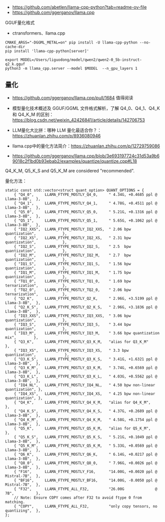 


- https://github.com/abetlen/llama-cpp-python?tab=readme-ov-file
- https://github.com/ggerganov/llama.cpp





GGUF量化格式

- ctransformers、llama.cpp



```
CMAKE_ARGS="-DGGML_METAL=on" pip install -U llama-cpp-python --no-cache-dir
pip install 'llama-cpp-python[server]'
```


```
export MODEL=/Users/liguodong/model/qwen2/qwen2-0_5b-instruct-q2_k.gguf
python3 -m llama_cpp.server --model $MODEL  --n_gpu_layers 1
```




## 量化

- https://github.com/ggerganov/llama.cpp/pull/1684  值得阅读
- 模型量化技术概述及 GGUF/GGML 文件格式解析，了解 Q4_0、Q4_1、Q4_K 和 Q4_K_M 的区别：https://blog.csdn.net/weixin_42426841/article/details/142706753
- LLM量化大比拼：哪种 LLM 量化最适合你？：https://zhuanlan.zhihu.com/p/8936080946
- llama.cpp中的量化方法简介：https://zhuanlan.zhihu.com/p/12729759086



- https://github.com/ggerganov/llama.cpp/blob/3e693197724c31d53a9b69018c2f1bd0b93ebab2/examples/quantize/quantize.cpp#L18

Q4_K_M, Q5_K_S and Q5_K_M are considered "recommended".



量化方法：
```
static const std::vector<struct quant_option> QUANT_OPTIONS = {
    { "Q4_0",     LLAMA_FTYPE_MOSTLY_Q4_0,     " 4.34G, +0.4685 ppl @ Llama-3-8B",  },
    { "Q4_1",     LLAMA_FTYPE_MOSTLY_Q4_1,     " 4.78G, +0.4511 ppl @ Llama-3-8B",  },
    { "Q5_0",     LLAMA_FTYPE_MOSTLY_Q5_0,     " 5.21G, +0.1316 ppl @ Llama-3-8B",  },
    { "Q5_1",     LLAMA_FTYPE_MOSTLY_Q5_1,     " 5.65G, +0.1062 ppl @ Llama-3-8B",  },
    { "IQ2_XXS",  LLAMA_FTYPE_MOSTLY_IQ2_XXS,  " 2.06 bpw quantization",            },
    { "IQ2_XS",   LLAMA_FTYPE_MOSTLY_IQ2_XS,   " 2.31 bpw quantization",            },
    { "IQ2_S",    LLAMA_FTYPE_MOSTLY_IQ2_S,    " 2.5  bpw quantization",            },
    { "IQ2_M",    LLAMA_FTYPE_MOSTLY_IQ2_M,    " 2.7  bpw quantization",            },
    { "IQ1_S",    LLAMA_FTYPE_MOSTLY_IQ1_S,    " 1.56 bpw quantization",            },
    { "IQ1_M",    LLAMA_FTYPE_MOSTLY_IQ1_M,    " 1.75 bpw quantization",            },
    { "TQ1_0",    LLAMA_FTYPE_MOSTLY_TQ1_0,    " 1.69 bpw ternarization",           },
    { "TQ2_0",    LLAMA_FTYPE_MOSTLY_TQ2_0,    " 2.06 bpw ternarization",           },
    { "Q2_K",     LLAMA_FTYPE_MOSTLY_Q2_K,     " 2.96G, +3.5199 ppl @ Llama-3-8B",  },
    { "Q2_K_S",   LLAMA_FTYPE_MOSTLY_Q2_K_S,   " 2.96G, +3.1836 ppl @ Llama-3-8B",  },
    { "IQ3_XXS",  LLAMA_FTYPE_MOSTLY_IQ3_XXS,  " 3.06 bpw quantization",            },
    { "IQ3_S",    LLAMA_FTYPE_MOSTLY_IQ3_S,    " 3.44 bpw quantization",            },
    { "IQ3_M",    LLAMA_FTYPE_MOSTLY_IQ3_M,    " 3.66 bpw quantization mix",        },
    { "Q3_K",     LLAMA_FTYPE_MOSTLY_Q3_K_M,   "alias for Q3_K_M"                   },
    { "IQ3_XS",   LLAMA_FTYPE_MOSTLY_IQ3_XS,   " 3.3 bpw quantization",             },
    { "Q3_K_S",   LLAMA_FTYPE_MOSTLY_Q3_K_S,   " 3.41G, +1.6321 ppl @ Llama-3-8B",  },
    { "Q3_K_M",   LLAMA_FTYPE_MOSTLY_Q3_K_M,   " 3.74G, +0.6569 ppl @ Llama-3-8B",  },
    { "Q3_K_L",   LLAMA_FTYPE_MOSTLY_Q3_K_L,   " 4.03G, +0.5562 ppl @ Llama-3-8B",  },
    { "IQ4_NL",   LLAMA_FTYPE_MOSTLY_IQ4_NL,   " 4.50 bpw non-linear quantization", },
    { "IQ4_XS",   LLAMA_FTYPE_MOSTLY_IQ4_XS,   " 4.25 bpw non-linear quantization", },
    { "Q4_K",     LLAMA_FTYPE_MOSTLY_Q4_K_M,   "alias for Q4_K_M",                  },
    { "Q4_K_S",   LLAMA_FTYPE_MOSTLY_Q4_K_S,   " 4.37G, +0.2689 ppl @ Llama-3-8B",  },
    { "Q4_K_M",   LLAMA_FTYPE_MOSTLY_Q4_K_M,   " 4.58G, +0.1754 ppl @ Llama-3-8B",  },
    { "Q5_K",     LLAMA_FTYPE_MOSTLY_Q5_K_M,   "alias for Q5_K_M",                  },
    { "Q5_K_S",   LLAMA_FTYPE_MOSTLY_Q5_K_S,   " 5.21G, +0.1049 ppl @ Llama-3-8B",  },
    { "Q5_K_M",   LLAMA_FTYPE_MOSTLY_Q5_K_M,   " 5.33G, +0.0569 ppl @ Llama-3-8B",  },
    { "Q6_K",     LLAMA_FTYPE_MOSTLY_Q6_K,     " 6.14G, +0.0217 ppl @ Llama-3-8B",  },
    { "Q8_0",     LLAMA_FTYPE_MOSTLY_Q8_0,     " 7.96G, +0.0026 ppl @ Llama-3-8B",  },
    { "F16",      LLAMA_FTYPE_MOSTLY_F16,      "14.00G, +0.0020 ppl @ Mistral-7B",  },
    { "BF16",     LLAMA_FTYPE_MOSTLY_BF16,     "14.00G, -0.0050 ppl @ Mistral-7B",  },
    { "F32",      LLAMA_FTYPE_ALL_F32,         "26.00G              @ 7B",          },
    // Note: Ensure COPY comes after F32 to avoid ftype 0 from matching.
    { "COPY",     LLAMA_FTYPE_ALL_F32,         "only copy tensors, no quantizing",  },
};
```










